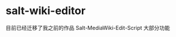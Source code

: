 <!--
 * @Author: Salt
 * @Date: 2022-07-10 00:22:02
 * @LastEditors: Salt
 * @LastEditTime: 2022-07-10 00:22:40
 * @Description: 说明文档
 * @FilePath: \salt-wiki-editor\README.md
-->
# salt-wiki-editor

目前已经迁移了我之前的作品 Salt-MediaWiki-Edit-Script 大部分功能